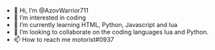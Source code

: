 - 👋 Hi, I’m @AzovWarrior711
- 👀 I’m interested in coding
- 🌱 I’m currently learning HTML, Python, Javascript and lua
- 💞️ I’m looking to collaborate on the coding languages lua and Python.
- 📫 How to reach me motorist#0937
<!---
AzovWarrior711/AzovWarrior711 is a ✨ special ✨ repository because its `README.md` (this file) appears on your GitHub profile.
You can click the Preview link to take a look at your changes.
--->
